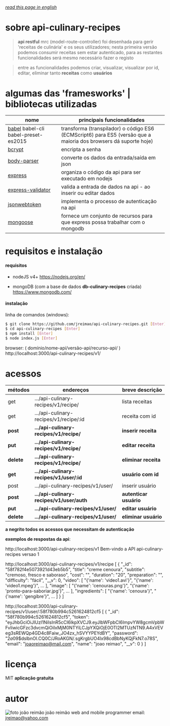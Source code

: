 
###### [read this page in english](https://github.com/jreimao/api-culinary-recipes/readme-en.md)


# sobre api-culinary-recipes

  > **api restful** mrc (model-route-controller) foi desenhada para gerir 'receitas de culinária' e os seus utilizadores; nesta primeira versão podemos consumir receitas sem estar autenticado, para as restantes funcionalidades será mesmo necessário fazer o registo

  > entre as funcionalidades podemos criar, visualizar, visualizar por id, editar, eliminar tanto **receitas** como **usuários**


# algumas das 'framesworks' | bibliotecas utilizadas

  | nome   | principais funcionalidades |
  | ------ | ------ |
  | [babel](https://babeljs.io/) babel-cli babel-preset-es2015 |  transforma (transpilador) o código ES6 (ECMScript6) para ES5 (versão que a maioria dos browsers dá suporte hoje) |
  | [bcrypt](https://www.npmjs.com/package/bcrypt) | encripta a senha |
  | [body-parser](https://www.npmjs.com/package/body-parser) | converte os dados da entrada/saída em json |
  | [express](http://expressjs.com/) | organiza o código da api para ser executado em nodejs |
  | [express-validator](https://www.npmjs.com/package/express-validator) | valida a entrada de dados na api - ao inserir ou editar dados |
  | [jsonwebtoken](https://www.npmjs.com/package/jsonwebtoken) | implementa o processo de autenticação na api |
  | [mongoose](http://mongoosejs.com/index.html) | fornece um conjunto de recursos para que express possa trabalhar com o mongodb |


# requisitos e instalação

#### requisitos
  - nodeJS v4+
    https://nodejs.org/en/
    
  - mongoDB (com a base de dados **db-culinary-recipes** criada)
    https://www.mongodb.com/
  

#### instalação

  linha de comandos (windows):
  ```sh
  $ git clone https://github.com/jreimao/api-culinary-recipes.git [Enter]
  $ cd api-culinary-recipes [Enter]
  $ npm install [Enter]
  $ node index.js [Enter]
  ```

  browser:
  ( domínio/nome-api/versão-api/recurso-api/ )
  http://localhost:3000/api-culinary-recipes/v1/


# acessos

  | métodos    | endereços | breve descrição |
  | ------     | ------    | ------          |
  | get        | .../api-culinary-recipes/v1/recipe/       | lista receitas |
  | get        | .../api-culinary-recipes/v1/recipe/:id    | receita com id |
  | **post**   | **.../api-culinary-recipes/v1/recipe/**   | **inserir receita** |
  | **put**    | **.../api-culinary-recipes/v1/recipe/**   | **editar receita** |
  | **delete** | **.../api-culinary-recipes/v1/recipe/**   | **eliminar receita** |
  | **get**    | **.../api-culinary-recipes/v1/user/:id**  | **usuário com id** |
  | post       | .../api-culinary-recipes/v1/user/         | inserir usuário |
  | **post**   | **.../api-culinary-recipes/v1/user/auth** | **autenticar usuário** |
  | **put**    | **.../api-culinary-recipes/v1/user/**     | **editar usuário** |
  | **delete** | **.../api-culinary-recipes/v1/user/**     | **eliminar usuário** |

  **a negrito todos os acessos que necessitam de autenticação**


  **exemplos de respostas da api**:

  http://localhost:3000/api-culinary-recipes/v1
    Bem-vindo a API api-culinary-recipes versao 1

  http://localhost:3000/api-culinary-recipes/v1/recipe
    [
        {
            "_id": "58f782f4e5073921d43eb5b5",
            "title": "creme cenoura",
            "subtitle": "cremoso, fresco e saboraso",
            "cost": "",
            "duration": "20",
            "preparation": "",
            "difficulty": "fácil",
            "__v": 0,
            "video": [ "{'name': 'video1.avi'}",
                "{'name': 'video1.mpeg'}",
                ... ],
            "image": [ "{'name': 'cenouras.png'}",
                "{'name': 'pronto-para-saboriar.jpg'}",
                ... ],
            "ingredients": [ "{'name': 'cenoura'}",
                "{'name': 'gengibre'}",
                ... ]
        }
    ]

  http://localhost:3000/api-culinary-recipes/v1/user/:58f780b994c5261624812cf5
    [
        {
            "_id": "58f780b994c5261624812cf5",
            "token": "eyJhbGciOiJIUzI1NiIsInR5cCI6IkpXVCJ9.eyJlbWFpbCI6ImpvYW8gcmVpbWFvIiwicGFzc3dvcmQiOiIxMjM0NTYiLCJpYXQiOjE0OTI2MTUzNTN9.A4xVEVeg3sREWQp4GD4c8Faiw_JO4zx_hSVYYPEYdBY",
            "password": "$2a$09$dslbnOI.CQ0C/JRoAKGN/.sgKrgbUO4lx98cdBbNyKQjFkN7.o78S",
            "email": "joaoreimao@mail.com",
            "name": "joao reimao",
            "__v": 0
        }
    ]



  # licença
  MIT
  **aplicação gratuita**

  

  # autor

  ![foto joão reimão](https://avatars2.githubusercontent.com/u/15116081?v=3&s=75 "joão reimão")
  joão reimão
  web and mobile programmer
  email: jreimao@yahoo.com
